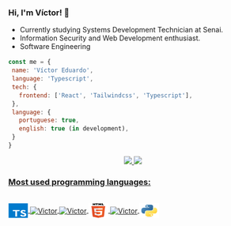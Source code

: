 ### Hi, I'm Víctor! 👋

- Currently studying Systems Development Technician at Senai.
- Information Security and Web Development enthusiast.
- Software Engineering

 ```javascript
const me = {
  name: 'Víctor Eduardo',
  language: 'Typescript',
  tech: {
    frontend: ['React', 'Tailwindcss', 'Typescript'],
  },
  language: {
    portuguese: true,
    english: true (in development),
  }
}
```

<div align="center">
  <a href="https://github.com/eduardo-victor">
  <img height="140em" margin-right="20px" src="https://github-readme-stats.vercel.app/api?username=eduardo-victor&show_icons=true&theme=dark&include_all_commits=true&count_private=true"/>
  <img height="140em" src="https://github-readme-stats.vercel.app/api/top-langs/?username=eduardo-victor&layout=compact&langs_count=7&theme=dark"/>
</div>
  
### Most used programming languages: 
  
 <div style="display: inline_block"><br>
  <img align="center" alt="Victor" height="30" width="40" src="https://github.com/devicons/devicon/blob/v2.15.1/icons/typescript/typescript-original.svg" />
  <img align="center" alt="Victor" height="30" width="40" src="https://cdn.jsdelivr.net/gh/devicons/devicon/icons/javascript/javascript-original.svg" />
  <img align="center" alt="Victor" height="30" width="40" src="https://cdn.jsdelivr.net/gh/devicons/devicon/icons/react/react-original-wordmark.svg" /> 
  <img align="center" alt="Victor" height="30" width="40" src="https://github.com/devicons/devicon/blob/v2.15.1/icons/html5/html5-original-wordmark.svg" /> 
  <img align="center" alt="Victor" height="30" width="40" src="https://cdn.jsdelivr.net/gh/devicons/devicon/icons/css3/css3-original-wordmark.svg" />
  <img align="center" alt="Victor" height="30" width="40" src="https://raw.githubusercontent.com/devicons/devicon/master/icons/python/python-original.svg">
</div>


